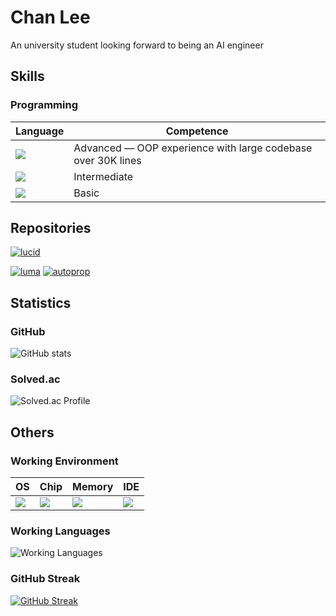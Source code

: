 # Chan Lee

An university student looking forward to being an AI engineer

## Skills

### Programming

| Language | Competence |
| --- | --- |
| ![](https://skillicons.dev/icons?i=py,sequelize) | Advanced — OOP experience with large codebase over 30K lines |
| ![](https://skillicons.dev/icons?i=c,cpp) | Intermediate |
| ![](https://skillicons.dev/icons?i=swift,java) | Basic |

## Repositories

[![lucid](https://github-readme-stats.vercel.app/api/pin/?username=ChanLumerico&repo=lucid&theme=aura)](https://github.com/ChanLumerico/lucid)

[![luma](https://github-readme-stats.vercel.app/api/pin/?username=ChanLumerico&repo=luma&theme=github_dark)](https://github.com/ChanLumerico/luma)
[![autoprop](https://github-readme-stats.vercel.app/api/pin/?username=ChanLumerico&repo=autoprop&theme=github_dark)](https://github.com/ChanLumerico/autoprop)

## Statistics

### GitHub 

![GitHub stats](https://github-readme-stats.vercel.app/api?username=ChanLumerico&show_icons=true&theme=ambient_gradient)

### Solved.ac

![Solved.ac Profile](http://mazassumnida.wtf/api/v2/generate_badge?boj=lumerico284)

## Others

### Working Environment

| OS | Chip | Memory | IDE |
| --- | --- | --- | --- |
| ![](https://img.shields.io/badge/macos-15.2-black?style=for-the-badge&logo=apple&logoColor=white) | ![](https://img.shields.io/badge/m4%20pro-000000?style=for-the-badge&logo=apple&logoColor=white) | ![](https://img.shields.io/badge/32gb-000000?style=for-the-badge&logo=apple&logoColor=white) | ![](https://skillicons.dev/icons?i=vscode) |

### Working Languages

![Working Languages](https://github-readme-stats.vercel.app/api/top-langs/?username=ChanLumerico&theme=dark&layout=compact&langs_count=5&hide=html,jupyter%20notebook)

### GitHub Streak

[![GitHub Streak](https://streak-stats.demolab.com?user=ChanLumerico&theme=dark)](https://git.io/streak-stats)
